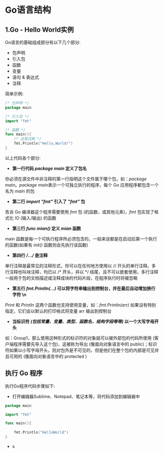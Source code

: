 # Go语言结构



## 1.Go - Hello World实例

Go语言的基础组成部分有以下几个部分:

+ 包声明
+ 引入包
+ 函数
+ 变量
+ 语句 & 表达式
+ 注释



简单示例:

```go
/* 包声明 */
package main

/* 引入包 */
import "fmt"

/* 函数 */
func main(){
    /* 这是注释 */
    fmt.Println("Hello,World!")
}
```



以上代码各个部分:

+ **第一行代码 *package main* 定义了包名**

你必须在源文件中非注释的第一行指明这个文件属于哪个包，如：*package main*。*package main*表示一个可独立执行的程序，每个 Go 应用程序都包含一个名为 *main* 的包

+ **第二行 *import "fmt"* 引入了 *"fmt"* 包**

告诉 Go 编译器这个程序需要使用 *fmt* 包 (的函数，或其他元素)，*fmt* 包实现了格式化 IO (输入/输出) 的函数

+ **第三行 *func mian()* 定义 *mian* 函数**

main 函数是每一个可执行程序所必须包含的，一般来说都是在启动后第一个执行的函数(如果有 *init()* 函数则会先执行该函数)

+ **第四行 */*...*/* 是注释**

单行注释是最常见的注释形式，你可以在任何地方使用以 // 开头的单行注释。多行注释也叫块注释，均已以 /* 开头，并以 */ 结尾，且不可以嵌套使用，多行注释一般用于包的文档描述或注释成块的代码片段，在程序执行时将被忽略

+ **第五行 *fmt.Println(...)* 可以将字符串输出到控制台，并在最后自动增加换行字符 \n**

*Print* 和 *Println* 这两个函数也支持使用变量，如：*fmt.Println(arr)* 如果没有特别指定，它们会以默认的打印格式将变量 arr 输出到控制台

+ **当标识符 *(包括常量、变量、类型、函数名、结构字段等等)* 以一个大写字母开头**

如：Group1，那么使用这种形式的标识符的对象就可以被外部包的代码所使用 (客户端程序需要先导入这个包)，这被称为导出 (像面向对象语言中的 public)；标识符如果以小写字母开头，则对包外是不可见的，但是他们在整个包的内部是可见并且可用的 (像面向对象语言中的 protected )



## 执行 Go 程序

执行Go程序代码步骤如下:

+ 打开编辑器Sublime、Notepad、笔记本等，将代码添加到编辑器中

```Go
package main

import "fmt"

func main(){
    
    fmt.Println("HelloWorld")
}
```

+ s